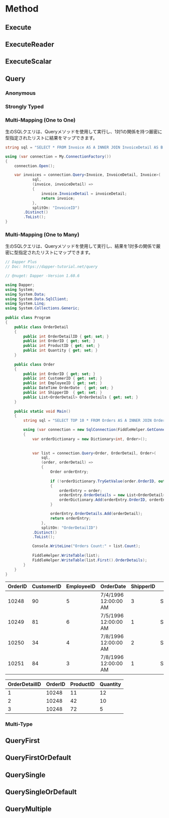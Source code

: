 # Method

## Execute

## ExecuteReader
## ExecuteScalar
## Query
### Anonymous
### Strongly Typed
### Multi-Mapping (One to One)

生のSQLクエリは、Queryメソッドを使用して実行し、1対1の関係を持つ厳密に型指定されたリストに結果をマップできます。

```cs
string sql = "SELECT * FROM Invoice AS A INNER JOIN InvoiceDetail AS B ON A.InvoiceID = B.InvoiceID;";

using (var connection = My.ConnectionFactory())
{
    connection.Open();

    var invoices = connection.Query<Invoice, InvoiceDetail, Invoice>(
            sql,
            (invoice, invoiceDetail) =>
            {
                invoice.InvoiceDetail = invoiceDetail;
                return invoice;
            },
            splitOn: "InvoiceID")
        .Distinct()
        .ToList();
}
```

### Multi-Mapping (One to Many)
生のSQLクエリは、Queryメソッドを使用して実行し、結果を1対多の関係で厳密に型指定されたリストにマップできます。

```cs
// Dapper Plus
// Doc: https://dapper-tutorial.net/query

// @nuget: Dapper -Version 1.60.6

using Dapper;
using System;
using System.Data;
using System.Data.SqlClient;
using System.Linq;
using System.Collections.Generic;
					
public class Program
{
	public class OrderDetail
	{
		public int OrderDetailID { get; set; }
		public int OrderID { get; set; }
		public int ProductID { get; set; }
		public int Quantity { get; set; }
	}
	
	public class Order
	{
		public int OrderID { get; set; }
		public int CustomerID { get; set; }
		public int EmployeeID { get; set; }
		public DateTime OrderDate  { get; set; }
		public int ShipperID  { get; set; }
		public List<OrderDetail> OrderDetails { get; set; }
	}
	
	public static void Main()
	{
		string sql = "SELECT TOP 10 * FROM Orders AS A INNER JOIN OrderDetails AS B ON A.OrderID = B.OrderID;";

		using (var connection = new SqlConnection(FiddleHelper.GetConnectionStringSqlServerW3Schools()))
		{			
			var orderDictionary = new Dictionary<int, Order>();
			
			
			var list = connection.Query<Order, OrderDetail, Order>(
            	sql,
            	(order, orderDetail) =>
            	{
                	Order orderEntry;
                
                	if (!orderDictionary.TryGetValue(order.OrderID, out orderEntry))
                	{
                    	orderEntry = order;
                    	orderEntry.OrderDetails = new List<OrderDetail>();
                    	orderDictionary.Add(orderEntry.OrderID, orderEntry);
                	}

                	orderEntry.OrderDetails.Add(orderDetail);
                	return orderEntry;
            	},
            	splitOn: "OrderDetailID")
        	.Distinct()
        	.ToList();

    		Console.WriteLine("Orders Count:" + list.Count);
			
			FiddleHelper.WriteTable(list);
			FiddleHelper.WriteTable(list.First().OrderDetails);
		}
	}
}
```

|OrderID|CustomerID|EmployeeID|OrderDate|ShipperID|OrderDetails|
|---|---|---|---|---|---|
|10248|90|5|7/4/1996 12:00:00 AM|3|System.Collections.Generic.List`1[Program+OrderDetail]|
|10249|81|6|7/5/1996 12:00:00 AM|1|System.Collections.Generic.List`1[Program+OrderDetail]|
|10250|34|4|7/8/1996 12:00:00 AM|2|System.Collections.Generic.List`1[Program+OrderDetail]|
|10251|84|3|7/8/1996 12:00:00 AM|1|System.Collections.Generic.List`1[Program+OrderDetail|

|OrderDetailID|OrderID|ProductID|Quantity|
|---|---|---|---|
|1|10248|11|12|
|2|10248|42|10|
|3|10248|72|5|

### Multi-Type
## QueryFirst
## QueryFirstOrDefault
## QuerySingle
## QuerySingleOrDefault
## QueryMultiple
